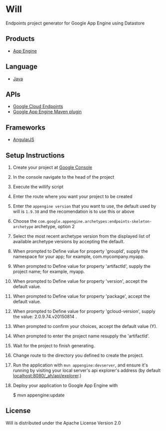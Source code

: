 Will
==================

Endpoints project generator for Google App Engine using Datastore

## Products
- [App Engine][1]

## Language
- [Java][2]

## APIs
- [Google Cloud Endpoints][3]
- [Google App Engine Maven plugin][4]

## Frameworks
- [AngularJS][7]

## Setup Instructions

1. Create your project at [Google Console][6]

1. In the console navigate to the head of the project

1. Execute the willify script

1. Enter the route where you want your project to be created

1. Enter the `appengine version` that you want to use, the default used by will is `1.9.38` and the recomendation is to use this or above

1. Choose the `com.google.appengine.archetypes:endpoints-skeleton-archetype` archetype, option 2

1. Select the most recent archetype version from the displayed list of available archetype versions by accepting the default.

1. When prompted to Define value for property 'groupId', supply the namespace for your app; for example, com.mycompany.myapp.

1. When prompted to Define value for property 'artifactId', supply the project name; for example, myapp.

1. When prompted to Define value for property 'version', accept the default value.

1. When prompted to Define value for property 'package', accept the default value.

1. When prompted to Define value for property 'gcloud-version', supply the value: 2.0.9.74.v20150814 .

1. When prompted to confirm your choices, accept the default value (Y).
 
1. When prompted to  enter the project name resupply the 'artifactId'.

1. Wait for the project to finish generating.

1. Change route to the directory you defined to create the project.

1. Run the application with `mvn appengine:devserver`, and ensure it's
   running by visiting your local server's api explorer's address (by
   default [localhost:8080/_ah/api/explorer][5].)

1. Deploy your application to Google App Engine with

   $ mvn appengine:update

[1]: https://developers.google.com/appengine
[2]: http://java.com/en/
[3]: https://developers.google.com/appengine/docs/java/endpoints/
[4]: https://developers.google.com/appengine/docs/java/tools/maven
[5]: https://localhost:8080/_ah/api/explorer
[6]: https://console.developers.google.com/
[7]: https://angularjs.org/

## License

Will is distributed under the Apache License Version 2.0
